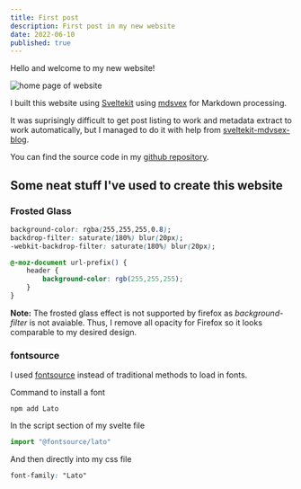 ```yaml
---
title: First post
description: First post in my new website
date: 2022-06-10
published: true
---
```


Hello and welcome to my new website!

![home page of website](/screenshot.png "website")

I built this website using [Sveltekit](https://kit.svelte.dev/) using [mdsvex](https://mdsvex.pngwn.io/) for Markdown processing.

It was suprisingly difficult to get post listing to work and metadata extract to work automatically, but I managed to do it with help from [sveltekit-mdvsex-blog](https://github.com/mvasigh/sveltekit-mdsvex-blog).

You can find the source code in my [github repository](https://github.com/ttofis/chrisch.dev).

## Some neat stuff I've used to create this website
### Frosted Glass

```css
background-color: rgba(255,255,255,0.8);
backdrop-filter: saturate(180%) blur(20px);
-webkit-backdrop-filter: saturate(180%) blur(20px);

@-moz-document url-prefix() {
    header {
        background-color: rgb(255,255,255);
    }
}
```
**Note:** The frosted glass effect is not supported by firefox as *background-filter* is not avaiable. Thus, I remove all opacity for Firefox so it looks comparable to my desired design.

### fontsource
I used [fontsource](https://fontsource.org/) instead of traditional methods to load in fonts.

Command to install a font

```
npm add Lato
```

In the script section of my svelte file

```js
import "@fontsource/lato"
```

And then directly into my css file

```css
font-family: "Lato"
```